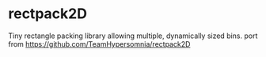 # rectpack2D
Tiny rectangle packing library allowing multiple, dynamically sized bins. port from https://github.com/TeamHypersomnia/rectpack2D

